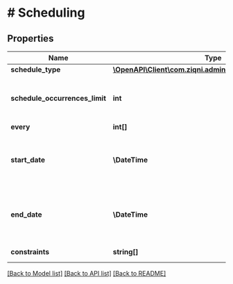 # # Scheduling

## Properties

Name | Type | Description | Notes
------------ | ------------- | ------------- | -------------
**schedule_type** | [**\OpenAPI\Client\com.ziqni.admin.sdk.model\ScheduleType**](ScheduleType.md) |  |
**schedule_occurrences_limit** | **int** | A value indicating how many times it will be issued |
**every** | **int[]** |  |
**start_date** | **\DateTime** | The start date and time of a schedule. ISO8601 timestamp |
**end_date** | **\DateTime** | The end date and time of a schedule. ISO8601 timestamp | [optional]
**constraints** | **string[]** | Additional constraints |

[[Back to Model list]](../../README.md#models) [[Back to API list]](../../README.md#endpoints) [[Back to README]](../../README.md)
